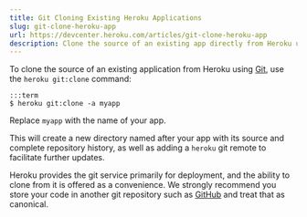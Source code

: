 ```yaml
---
title: Git Cloning Existing Heroku Applications
slug: git-clone-heroku-app
url: https://devcenter.heroku.com/articles/git-clone-heroku-app
description: Clone the source of an existing app directly from Heroku using the git:clone command.
---
```


To clone the source of an existing application from Heroku using [Git](git), use the `heroku git:clone` command:

    :::term
    $ heroku git:clone -a myapp

Replace `myapp` with the name of your app.

This will create a new directory named after your app with its source and complete repository history, as well as adding a `heroku` git remote to facilitate further updates.

Heroku provides the git service primarily for deployment, and the ability to clone from it is offered as a convenience. We strongly recommend you store your code in another git repository such as [GitHub](https://github.com) and treat that as canonical.